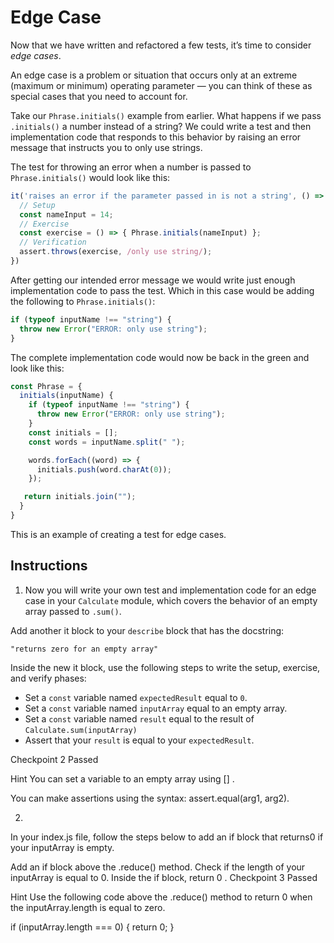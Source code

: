 # Edge Case

Now that we have written and refactored a few tests, it’s time to consider *edge cases*.

An edge case is a problem or situation that occurs only at an extreme (maximum or minimum) operating parameter — you can think of these as special cases that you need to account for.

Take our ``Phrase.initials()`` example from earlier. What happens if we pass ``.initials()`` a number instead of a string? We could write a test and then implementation code that responds to this behavior by raising an error message that instructs you to only use strings.

The test for throwing an error when a number is passed to ``Phrase.initials()`` would look like this:
```javascript
it('raises an error if the parameter passed in is not a string', () => {
  // Setup
  const nameInput = 14;   
  // Exercise
  const exercise = () => { Phrase.initials(nameInput) };
  // Verification
  assert.throws(exercise, /only use string/);        
})
```

After getting our intended error message we would write just enough implementation code to pass the test. Which in this case would be adding the following to ``Phrase.initials()``:
```javascript
if (typeof inputName !== "string") {
  throw new Error("ERROR: only use string");
}
```

The complete implementation code would now be back in the green and look like this:
```javascript
const Phrase = {
  initials(inputName) {
    if (typeof inputName !== "string") {
      throw new Error("ERROR: only use string");
    }
    const initials = [];
    const words = inputName.split(" ");

    words.forEach((word) => {
      initials.push(word.charAt(0));
    });

   return initials.join("");
  }
}
```

This is an example of creating a test for edge cases.

## Instructions

1. Now you will write your own test and implementation code for an edge case in your ``Calculate`` module, which covers the behavior of an empty array passed to ``.sum()``.

Add another it block to your ``describe`` block that has the docstring:

``"returns zero for an empty array"``

Inside the new it block, use the following steps to write the setup, exercise, and verify phases:
- Set a ``const`` variable named ``expectedResult`` equal to ``0``.
- Set a ``const`` variable named ``inputArray`` equal to an empty array.
- Set a ``const`` variable named ``result`` equal to the result of ``Calculate.sum(inputArray)``
- Assert that your ``result`` is equal to your ``expectedResult``.

Checkpoint 2 Passed

Hint
You can set a variable to an empty array using [] .

You can make assertions using the syntax: assert.equal(arg1, arg2).

2.
In your index.js file, follow the steps below to add an if block that returns0 if your inputArray is empty.

Add an if block above the .reduce() method.
Check if the length of your inputArray is equal to 0.
Inside the if block, return 0 .
Checkpoint 3 Passed

Hint
Use the following code above the .reduce() method to return 0 when the inputArray.length is equal to zero.

if (inputArray.length === 0) {
  return 0;
}